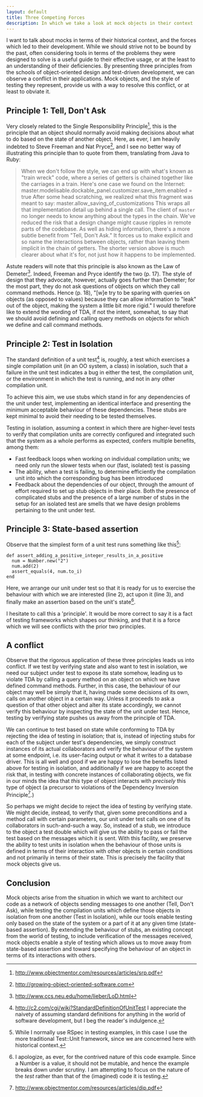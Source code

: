 ```yaml
---
layout: default
title: Three Competing Forces
description: In which we take a look at mock objects in their context
---
```

I want to talk about mocks in terms of their historical context, and the forces which led to their development. While we should strive not to be bound by the past, often considering tools in terms of the problems they were designed to solve is a useful guide to their effective usage, or at the least to an understanding of their deficiencies. By presenting three principles from the schools of object-oriented design and test-driven development, we can observe a conflict in their applications. Mock objects, and the style of testing they represent, provide us with a way to resolve this conflict, or at least to obviate it.

## Principle 1: Tell, Don't Ask

Very closely related to the Single Responsibility Principle[^1], this is the principle that an object should normally avoid making decisions about what to do based on the state of another object. Here, as ever, I am heavily indebted to Steve Freeman and Nat Pryce[^2], and I see no better way of illustrating this principle than to quote from them, translating from Java to Ruby:

> When we don't follow the style, we can end up with what's known as "train wreck" code, where a series of getters is chained together like the carriages in a train. Here's one case we found on the Internet:
    master.modelisable.dockable_panel.customizer.save_item.enabled = true
> After some head scratching, we realized what this fragment was meant to say:
    master.allow_saving_of_customizations
> This wraps all that implementation detail up behind a single call. The client of `master` no longer needs to know anything about the types in the chain. We've reduced the risk that a design change might cause ripples in remote parts of the codebase.
> As well as hiding information, there's a more subtle benefit from "Tell, Don't Ask." It forces us to make explicit and so name the interactions between objects, rather than leaving them implicit in the chain of getters. The shorter version above is much clearer about what it's for, not just how it happens to be implemented.

Astute readers will note that this principle is also known as the Law of Demeter[^3]. Indeed, Freeman and Pryce identify the two (p. 17). The style of design that they advocate, however, actually goes further than Demeter; for the most part, they do not ask questions of objects on which they call command methods. Hence (p. 18), "[w]e try to be sparing with queries on objects (as opposed to values) because they can allow information to "leak" out of the object, making the system a little bit more rigid." I would therefore like to extend the wording of TDA, if not the intent, somewhat, to say that we should avoid defining and calling query methods on objects for which we define and call command methods.

## Principle 2: Test in Isolation

The standard definition of a unit test[^4] is, roughly, a test which exercises a single compilation unit (in an OO system, a class) in isolation, such that a failure in the unit test indicates a bug in either the test, the compilation unit, or the environment in which the test is running, and not in any other compilation unit.

To achieve this aim, we use stubs which stand in for any dependencies of the unit under test, implementing an identical interface and presenting the minimum acceptable behaviour of these dependencies. These stubs are kept minimal to avoid their needing to be tested themselves.

Testing in isolation, assuming a context in which there are higher-level tests to verify that compilation units are correctly configured and integrated such that the system as a whole performs as expected, confers multiple benefits, among them:

* Fast feedback loops when working on individual compilation units; we need only run the slower tests when our (fast, isolated) test is passing
* The ability, when a test is failing, to determine efficiently the compilation unit into which the corresponding bug has been introduced
* Feedback about the dependencies of our object, through the amount of effort required to set up stub objects in their place. Both the presence of complicated stubs and the presence of a large number of stubs in the setup for an isolated test are smells that we have design problems pertaining to the unit under test.

## Principle 3: State-based assertion

Observe that the simplest form of a unit test runs something like this[^5]:

    def assert_adding_a_positive_integer_results_in_a_positive
      num = Number.new("2")
      num.add(2)
      assert_equals(4, num.to_i)
    end

Here, we arrange our unit under test so that it is ready for us to exercise the behaviour with which we are interested (line 2), act upon it (line 3), and finally make an assertion based on the unit's state[^6].

I hesitate to call this a 'principle'. It would be more correct to say it is a fact of testing frameworks which shapes our thinking, and that it is a force which we will see conflicts with the prior two principles.

## A conflict

Observe that the rigorous application of these three principles leads us into conflict. If we test by verifying state and also want to test in isolation, we need our subject under test to expose its state somehow, leading us to violate TDA by calling a query method on an object on which we have defined command methods. Further, in this case, the behaviour of our object may well be simply that it, having made some decisions of its own, calls on another object in a certain way. Unless it proceeds to ask a question of that other object and alter its state accordingly, we cannot verify this behaviour by inspecting the state of the unit under test. Hence, testing by verifying state pushes us away from the principle of TDA.

We can continue to test based on state while conforming to TDA by rejecting the idea of testing in isolation; that is, instead of injecting stubs for each of the subject under test's dependencies, we simply construct instances of its actual collaborators and verify the behaviour of the system at some endpoint, i.e. its user-facing output or what it writes to a database driver. This is all well and good if we are happy to lose the benefits listed above for testing in isolation, and additionally if we are happy to accept the risk that, in testing with concrete instances of collaborating objects, we fix in our minds the idea that *this* type of object interacts with *precisely* this type of object (a precursor to violations of the Dependency Inversion Principle[^7].)

So perhaps we might decide to reject the idea of testing by verifying state. We might decide, instead, to verify that, given some preconditions and a method call with certain parameters, our unit under test calls on one of its collaborators in such-and-such a way. So, instead of a stub, we introduce to the object a test double which will give us the ability to pass or fail the test based on the messages which it is sent. With this facility, we preserve the ability to test units in isolation when the behaviour of those units is defined in terms of their interaction with other objects in certain conditions and not primarily in terms of their state. This is precisely the facility that mock objects give us.

## Conclusion

Mock objects arise from the situation in which we want to architect our code as a network of objects sending messages to one another (Tell, Don't Ask), while testing the compilation units which define those objects in isolation from one another (Test in Isolation), while our tools enable testing only based on the state of the system or a part of it at any given time (state-based assertion). By extending the behaviour of stubs, an existing concept from the world of testing, to include verification of the messages received, mock objects enable a style of testing which allows us to move away from state-based assertion and toward specifying the behaviour of an object in terms of its interactions with others.

[^1]: http://www.objectmentor.com/resources/articles/srp.pdf
[^2]: http://growing-object-oriented-software.com
[^3]: http://www.ccs.neu.edu/home/lieber/LoD.html
[^4]: http://c2.com/cgi/wiki?StandardDefinitionOfUnitTest I appreciate the naivety of assuming standard definitions for anything in the world of software development, but I beg the reader's indulgence.
[^5]: While I normally use RSpec in testing examples, in this case I use the more traditional Test::Unit framework, since we are concerned here with historical context.
[^6]: I apologize, as ever, for the contrived nature of this code example. Since a Number is a value, it should not be mutable, and hence the example breaks down under scrutiny. I am attempting to focus on the nature of the *test* rather than that of the (imagined) code it is testing.
[^7]: http://www.objectmentor.com/resources/articles/dip.pdf
